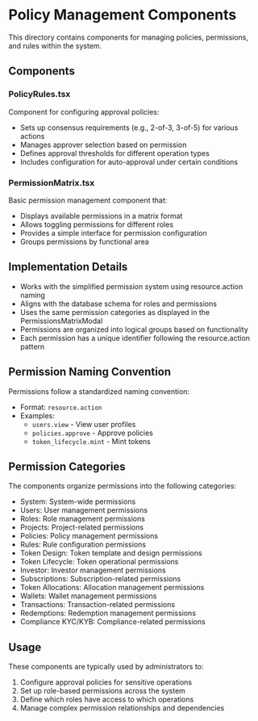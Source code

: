 # Policy Management Components

This directory contains components for managing policies, permissions, and rules within the system.

## Components

### PolicyRules.tsx

Component for configuring approval policies:

- Sets up consensus requirements (e.g., 2-of-3, 3-of-5) for various actions
- Manages approver selection based on permission
- Defines approval thresholds for different operation types
- Includes configuration for auto-approval under certain conditions

### PermissionMatrix.tsx

Basic permission management component that:

- Displays available permissions in a matrix format
- Allows toggling permissions for different roles
- Provides a simple interface for permission configuration
- Groups permissions by functional area

## Implementation Details

- Works with the simplified permission system using resource.action naming
- Aligns with the database schema for roles and permissions
- Uses the same permission categories as displayed in the PermissionsMatrixModal
- Permissions are organized into logical groups based on functionality
- Each permission has a unique identifier following the resource.action pattern

## Permission Naming Convention

Permissions follow a standardized naming convention:

- Format: `resource.action`
- Examples:
  - `users.view` - View user profiles
  - `policies.approve` - Approve policies
  - `token_lifecycle.mint` - Mint tokens

## Permission Categories

The components organize permissions into the following categories:

- System: System-wide permissions
- Users: User management permissions
- Roles: Role management permissions
- Projects: Project-related permissions
- Policies: Policy management permissions
- Rules: Rule configuration permissions
- Token Design: Token template and design permissions
- Token Lifecycle: Token operational permissions
- Investor: Investor management permissions
- Subscriptions: Subscription-related permissions
- Token Allocations: Allocation management permissions
- Wallets: Wallet management permissions
- Transactions: Transaction-related permissions
- Redemptions: Redemption management permissions
- Compliance KYC/KYB: Compliance-related permissions

## Usage

These components are typically used by administrators to:

1. Configure approval policies for sensitive operations
2. Set up role-based permissions across the system
3. Define which roles have access to which operations
4. Manage complex permission relationships and dependencies